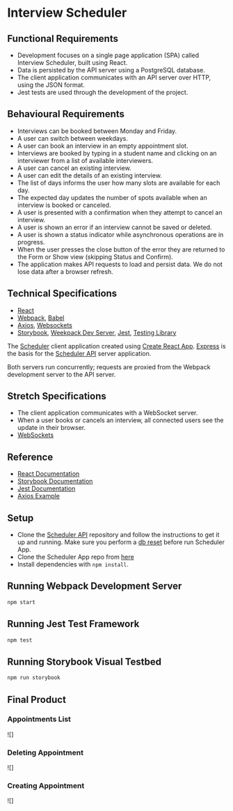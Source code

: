 # Interview Scheduler

## Functional Requirements

* Development focuses on a single page application (SPA) called Interview Scheduler, built using React.
* Data is persisted by the API server using a PostgreSQL database.
* The client application communicates with an API server over HTTP, using the JSON format.
* Jest tests are used through the development of the project.

## Behavioural Requirements

* Interviews can be booked between Monday and Friday.
* A user can switch between weekdays.
* A user can book an interview in an empty appointment slot.
* Interviews are booked by typing in a student name and clicking on an interviewer from a list of available interviewers.
* A user can cancel an existing interview.
* A user can edit the details of an existing interview.
* The list of days informs the user how many slots are available for each day.
* The expected day updates the number of spots available when an interview is booked or canceled.
* A user is presented with a confirmation when they attempt to cancel an interview.
* A user is shown an error if an interview cannot be saved or deleted.
* A user is shown a status indicator while asynchronous operations are in progress.
* When the user presses the close button of the error they are returned to the Form or Show view (skipping Status and Confirm).
* The application makes API requests to load and persist data. We do not lose data after a browser refresh.

## Technical Specifications

* [React](https://reactjs.org/)
* [Webpack](https://webpack.js.org/), [Babel](https://babeljs.io/)
* [Axios](https://github.com/axios/axios), [Websockets](https://developer.mozilla.org/en-US/docs/Web/API/WebSockets_API)
* [Storybook](https://storybook.js.org/), [Weekpack Dev Server](https://github.com/webpack/webpack-dev-server), [Jest](https://jestjs.io/en/), [Testing Library](https://testing-library.com/)

The [Scheduler](https://github.com/lighthouse-labs/scheduler) client application created using [Create React App](https://facebook.github.io/create-react-app/). [Express](https://expressjs.com/) is the basis for the [Scheduler API](https://github.com/lighthouse-labs/scheduler-api) server application.

Both servers run concurrently; requests are proxied from the Webpack development server to the API server.

## Stretch Specifications

* The client application communicates with a WebSocket server.
* When a user books or cancels an interview, all connected users see the update in their browser.
* [WebSockets](https://developer.mozilla.org/en-US/docs/Web/API/WebSockets_API)

## Reference

* [React Documentation](https://reactjs.org/)
* [Storybook Documentation](https://storybook.js.org/docs/basics/introduction/)
* [Jest Documentation](https://jestjs.io/docs/en/getting-started)
* [Axios Example](https://github.com/axios/axios#example)


## Setup

* Clone the [Scheduler API](https://github.com/lighthouse-labs/scheduler-api) repository and follow the instructions to get it up and running. Make sure you perform a [db reset](http://localhost:8001/api/debug/reset) before run Scheduler App.
* Clone the Scheduler App repo from [here](https://github.com/wbox/scheduler)
* Install dependencies with `npm install`.
## Running Webpack Development Server

```sh
npm start
```

## Running Jest Test Framework

```sh
npm test
```

## Running Storybook Visual Testbed

```sh
npm run storybook
```

## Final Product

### Appointments List
![]
### Deleting Appointment
![]

### Creating Appointment
![]